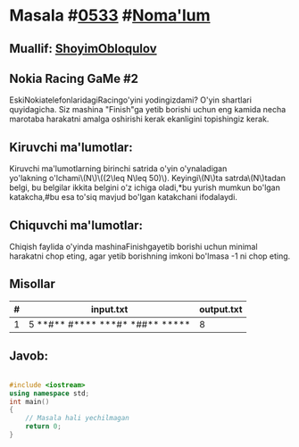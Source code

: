 
<h1>Masala #<a href="https://robocontest.uz/tasks/0533">0533</a> #<a href="https://robocontest.uz/tasks?category=1">Noma'lum</a></h1>
<h2> Muallif: <a href="https://robocontest.uz/profile/obloqulovshoyim">ShoyimObloqulov</a></h2>
<h2>Nokia Racing GaMe #2</h2>
<p>EskiNokiatelefonlaridagiRacingo'yini yodingizdami? O'yin shartlari quyidagicha.
Siz mashina "Finish"ga yetib borishi uchun eng kamida necha marotaba harakatni amalga oshirishi kerak ekanligini topishingiz kerak.
</p>
<h2>Kiruvchi ma'lumotlar:</h2>
<p>Kiruvchi ma'lumotlarning birinchi satrida o'yin o'ynaladigan yo'lakning o'lchami\(N\)\((2\leq N\leq 50)\). Keyingi\(N\)ta satrda\(N\)tadan belgi, bu belgilar ikkita belgini o'z ichiga oladi,*bu yurish mumkun bo'lgan katakcha,#bu esa to'siq mavjud bo'lgan katakchani ifodalaydi.</p>
<h2>Chiquvchi ma'lumotlar:</h2>
<p>Chiqish faylida o'yinda mashinaFinishgayetib borishi uchun minimal harakatni chop eting, agar yetib borishning imkoni bo'lmasa -1 ni chop eting.</p>
<h2>Misollar</h2>
<table>
    <thead>
        <tr>
            <th>#</th>
            <th>input.txt</th>
            <th>output.txt</th>
        </tr>
    </thead>
    <tbody>
            <tr>
                <td>1</td>
                <td>5
**#**
#****
***#*
*##**
*****</td>
                <td>8</td>
            </tr>
    </tbody>
    </table>
    
<h2>Javob:</h2>

######
```cpp
#include <iostream>
using namespace std;
int main()
{
    // Masala hali yechilmagan
    return 0;
}
```
